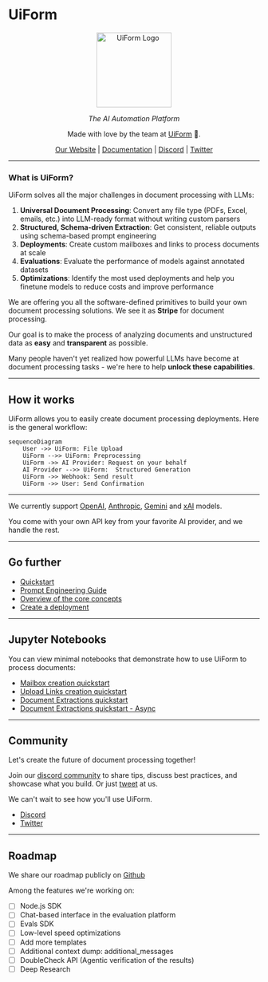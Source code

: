 # UiForm

<div align="center" style="margin-bottom: 1em;">

<img src="https://raw.githubusercontent.com/UiForm/uiform/refs/heads/main/assets/uiform-logo.png" alt="UiForm Logo" width="150">


  *The AI Automation Platform*

Made with love by the team at [UiForm](https://uiform.com) 🤍.

[Our Website](https://uiform.com) | [Documentation](https://docs.uiform.com/get-started/introduction) | [Discord](https://discord.com/invite/vc5tWRPqag) | [Twitter](https://x.com/uiformAPI)


</div>

---

### What is UiForm?

UiForm solves all the major challenges in document processing with LLMs:

1. **Universal Document Processing**: Convert any file type (PDFs, Excel, emails, etc.) into LLM-ready format without writing custom parsers
2. **Structured, Schema-driven Extraction**: Get consistent, reliable outputs using schema-based prompt engineering
3. **Deployments**: Create custom mailboxes and links to process documents at scale
4. **Evaluations**: Evaluate the performance of models against annotated datasets
5. **Optimizations**: Identify the most used deployments and help you finetune models to reduce costs and improve performance



We are offering you all the software-defined primitives to build your own document processing solutions. We see it as **Stripe** for document processing.

Our goal is to make the process of analyzing documents and unstructured data as **easy** and **transparent** as possible.

Many people haven't yet realized how powerful LLMs have become at document processing tasks - we're here to help **unlock these capabilities**.

---

## How it works

UiForm allows you to easily create document processing deployments. Here is the general workflow:

```mermaid
sequenceDiagram
    User ->> UiForm: File Upload
    UiForm -->> UiForm: Preprocessing
    UiForm ->> AI Provider: Request on your behalf
    AI Provider -->> UiForm:  Structured Generation
    UiForm ->> Webhook: Send result
    UiForm ->> User: Send Confirmation
```

---



We currently support [OpenAI](https://platform.openai.com/docs/overview), [Anthropic](https://www.anthropic.com/api), [Gemini](https://aistudio.google.com/) and [xAI](https://x.ai/api) models.

You come with your own API key from your favorite AI provider, and we handle the rest.

---

## Go further

- [Quickstart](/get-started/quickstart)
- [Prompt Engineering Guide](/get-started/prompting-with-the-JSON-schema)
- [Overview of the core concepts](/core/Overview)
- [Create a deployment](/core/Deployments#mailbox)

---

## Jupyter Notebooks

You can view minimal notebooks that demonstrate how to use UiForm to process documents:
- [Mailbox creation quickstart](https://github.com/UiForm/uiform/blob/main/notebooks/mailboxes_quickstart.ipynb)
- [Upload Links creation quickstart](https://github.com/UiForm/uiform/blob/main/notebooks/links_quickstart.ipynb)
- [Document Extractions quickstart](https://github.com/UiForm/uiform/blob/main/notebooks/Quickstart.ipynb)
- [Document Extractions quickstart - Async](https://github.com/UiForm/uiform/blob/main/notebooks/Quickstart-Async.ipynb)

--- 


## Community

Let's create the future of document processing together!

Join our [discord community](https://discord.com/invite/vc5tWRPqag) to share tips, discuss best practices, and showcase what you build. Or just [tweet](https://x.com/uiformAPI) at us.

We can't wait to see how you'll use UiForm.

- [Discord](https://discord.com/invite/vc5tWRPqag)
- [Twitter](https://x.com/uiformAPI)

---

## Roadmap

We share our roadmap publicly on [Github](https://github.com/UiForm/uiform)

Among the features we're working on:

- [ ] Node.js SDK
- [ ] Chat-based interface in the evaluation platform
- [ ] Evals SDK
- [ ] Low-level speed optimizations
- [ ] Add more templates
- [ ] Additional context dump: additional_messages
- [ ] DoubleCheck API (Agentic verification of the results)
- [ ] Deep Research
